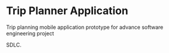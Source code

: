 # Trip Planner Application
Trip planning mobile application prototype for advance software engineering project

SDLC.
